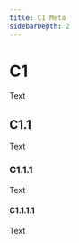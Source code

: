 ```yaml
---
title: C1 Meta
sidebarDepth: 2
---
```


# C1

Text

## C1.1

Text

### C1.1.1

Text

#### C1.1.1.1

Text
